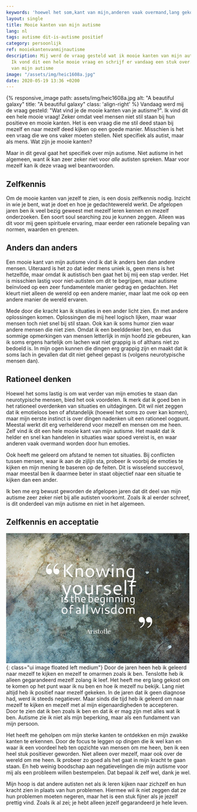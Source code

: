 ```yaml
---
keywords: 'hoewel het som,kant van mijn,anderen vaak overmand,lang gekost om,niet snel bij'
layout: single
title: Mooie kanten van mijn autisme
lang: nl
tags: autisme dit-is-autisme positief
category: persoonlijk
ref: mooiekantenvanmijnautisme
description: Mij werd de vraag gesteld wat ik mooie kanten van mijn autisme vind.
  Ik vond dit een hele mooie vraag en schrijf er vandaag een stuk over. De mooie kanten
  van mijn autisme
image: "/assets/img/heic1608a.jpg"
date: 2020-05-19 13:36 +0200
---
```

{% responsive_image path: assets/img/heic1608a.jpg alt: "A beautiful galaxy" title: "A beautiful galaxy" class: 'align-right' %}
Vandaag werd mij de vraag gesteld: "Wat vind je de mooie kanten van je autisme?". Ik vind dit een hele mooie vraag! Zeker omdat veel mensen niet stil staan bij hun positieve en mooie kanten. Het is een vraag die me stil deed staan bij mezelf en naar mezelf deed kijken op een goede manier. Misschien is het een vraag die we ons vaker moeten stellen. Niet specifiek als autist, maar als mens. Wat zijn je mooie kanten?

Maar in dit geval gaat het specifiek over mijn autisme. Niet autisme in het algemeen, want ik kan zeer zeker niet voor _alle_ autisten spreken. Maar voor mezelf kan ik deze vraag wel beantwoorden.

## Zelfkennis

Om de mooie kanten van jezelf te zien, is een dosis zelfkennis nodig. Inzicht in wie je bent, wat je doet en hoe je gedachtewereld werkt. De afgelopen jaren ben ik veel bezig geweest met mezelf leren kennen en mezelf onderzoeken. Een soort soul searching zou je kunnen zeggen. Alleen was dit voor mij geen spirituele ervaring, maar eerder een rationele bepaling van normen, waarden en grenzen.

## Anders dan anders

Een mooie kant van mijn autisme vind ik dat ik anders ben dan andere mensen. Uiteraard is het zo dat ieder mens uniek is, geen mens is het hetzelfde, maar omdat ik autistisch ben gaat het bij mij een stap verder. Het is misschien lastig voor niet-autisten om dit te begrijpen, maar autisme beïnvloed op een zeer fundamentele manier gedrag en gedachten. Het kleurt niet alleen de wereld op een andere manier, maar laat me ook op een andere manier de wereld ervaren.

Mede door die kracht kan ik situaties in een ander licht zien. En met andere oplossingen komen. Oplossingen die mij heel logisch lijken, maar waar mensen toch niet snel bij stil staan. Ook kan ik soms humor zien waar andere mensen die niet zien. Omdat ik een beelddenker ben, en dus sommige opmerkingen van mensen letterlijk in mijn hoofd zie gebeuren, kan ik soms ergens hartelijk om lachen wat niet grappig is of althans niet zo bedoeld is. In mijn ogen kunnen die dingen erg grappig zijn en maakt dat ik soms lach in gevallen dat dit niet geheel gepast is (volgens neurotypische mensen dan).

## Rationeel denken

Hoewel het soms lastig is om wat verder van mijn emoties te staan dan neurotypische mensen, bied het ook voordelen. Ik merk dat ik goed ben in het rationeel overdenken van situaties en uitdagingen. Dit wil niet zeggen dat ik emotieloos ben of afstandelijk (hoewel het soms zo over kan komen), maar mijn eerste instinct is over dingen nadenken uit een rationeel oogpunt. Meestal werkt dit erg verhelderend voor mezelf en mensen om me heen. Zelf vind ik dit een hele mooie kant van mijn autisme. Het maakt dat ik helder en snel kan handelen in situaties waar spoed vereist is, en waar anderen vaak overmand worden door hun emoties.

Ook heeft me geleerd om afstand te nemen tot situaties. Bij conflicten tussen mensen, waar ik aan de zijlijn sta, probeer ik voorbij de emoties te kijken en mijn mening te baseren op de feiten. Dit is wisselend succesvol, maar meestal ben ik daarmee beter in staat objectief naar een situatie te kijken dan een ander.

Ik ben me erg bewust geworden de afgelopen jaren dat dit deel van mijn autisme zeer zeker niet bij alle autisten voorkomt. Zoals ik al eerder schreef, is dit onderdeel van mijn autisme en niet in het algemeen.

## Zelfkennis en acceptatie
![Knowing yourself is the first step](/assets/img/quotezelfkennis.jpg){: class="ui image floated left medium"}
Door de jaren heen heb ik geleerd naar mezelf te kijken en mezelf te omarmen zoals ik ben. Tenslotte heb ik alleen gegarandeerd mezelf zolang ik leef. Het heeft me erg lang gekost om te komen op het punt waar ik nu ben en hoe ik mezelf nu bekijk. Lang niet altijd heb ik positief naar mezelf gekeken. In de jaren dat ik geen diagnose had, werd ik steeds negatiever. Maar sinds die tijd heb ik geleerd om naar mezelf te kijken en mezelf met al mijn eigenaardigheden te accepteren. Door te zien dat ik ben zoals ik ben en dat ik er mag zijn met alles wat ik ben. Autisme zie ik niet als mijn beperking, maar als een fundament van mijn persoon.

Het heeft me geholpen om mijn sterke kanten te ontdekken en mijn zwakke kanten te erkennen. Door de focus te leggen op dingen die ik wel kan en waar ik een voordeel heb ten opzichte van mensen om me heen, ben ik een heel stuk positiever geworden. Niet alleen over mezelf, maar ook over de wereld om me heen. Ik probeer zo goed als het gaat in mijn kracht te gaan staan. En heb weinig boodschap aan negatievelingen die mijn autisme voor mij als een probleem willen bestempelen. Dat bepaal ik zelf wel, dank je wel.

Mijn hoop is dat andere autisten net als ik leren kijken naar zichzelf en hun kracht zien in plaats van hun problemen. Hiermee wil ik niet zeggen dat ze hun problemen moeten negeren, maar het is een stuk fijner als je jezelf prettig vind. Zoals ik al zei; je hebt alleen jezelf gegarandeerd je hele leven.
